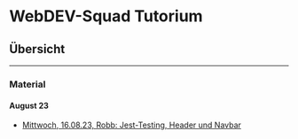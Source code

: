 # WebDEV-Squad Tutorium

## Übersicht

---

### Material

#### August 23

- [Mittwoch, 16.08.23, Robb: Jest-Testing, Header und Navbar](https://github.com/robbdouglas/squad-tutorial/tree/main/material/august-23/mi-1608-robb)
